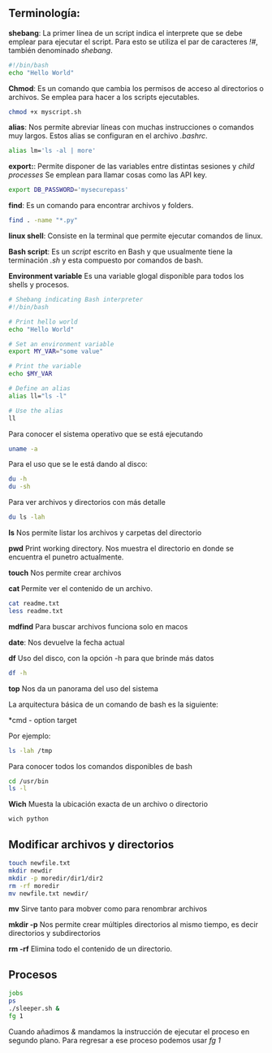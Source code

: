 ## Terminología:

**shebang**: La primer línea de un script indica el interprete que se debe emplear para ejecutar el script. Para esto se utiliza el par de caracteres *!#*, también denominado *shebang*.

```bash
#!/bin/bash
echo "Hello World"
``` 

**Chmod**: Es un comando que cambia los permisos de acceso al directorios o archivos. Se emplea para hacer a los scripts ejecutables.

```bash
chmod +x myscript.sh
``` 

**alias**: Nos permite abreviar líneas con muchas instrucciones o comandos muy largos. Estos alias se configuran en el archivo *.bashrc*.

```bash
alias lm='ls -al | more'
``` 

**export:**: Permite disponer de las variables entre distintas sesiones y *child processes* Se emplean para llamar cosas como las API key.

```bash
export DB_PASSWORD='mysecurepass'
``` 

**find**: Es un comando para encontrar archivos y folders.

```bash
find . -name "*.py"
```

**linux shell**: Consiste en la terminal que permite ejecutar comandos de linux.

**Bash script**: Es un *script* escrito en Bash y que usualmente tiene la terminación *.sh* y esta compuesto por comandos de bash.

**Environment variable** Es una variable glogal disponible para todos los shells y procesos.

```bash
# Shebang indicating Bash interpreter
#!/bin/bash

# Print hello world 
echo "Hello World"

# Set an environment variable
export MY_VAR="some value"

# Print the variable
echo $MY_VAR

# Define an alias
alias ll="ls -l"

# Use the alias 
ll
``` 

Para conocer el sistema operativo que se está ejecutando

```bash
uname -a
```

Para el uso que se le está dando al disco:

```bash
du -h
du -sh
```

Para ver archivos y directorios con más detalle 

```bash
du ls -lah
```



**ls** Nos permite listar los archivos y carpetas del directorio

**pwd** Print working directory. Nos muestra el directorio en donde se encuentra el punetro actualmente.

**touch** Nos permite crear archivos

**cat <archivo>** Permite ver el contenido de un archivo.

```bash
cat readme.txt
less readme.txt
```

**mdfind** Para buscar archivos funciona solo en macos

**date**: Nos devuelve la fecha actual

**df** Uso del disco, con la opción -h  para que brinde más datos
```bash
df -h
```

**top** Nos da un panorama del uso del sistema

La arquitectura básica de un comando de bash es la siguiente:

*cmd - option target

Por ejemplo:

```bash
ls -lah /tmp
```

Para conocer todos los comandos disponibles de bash 

```bash
cd /usr/bin
ls -l
```


**Wich** Muesta la ubicación exacta de un archivo o directorio

```bash
wich python
```


## Modificar archivos y directorios


```bash
touch newfile.txt
mkdir newdir
mkdir -p moredir/dir1/dir2
rm -rf moredir
mv newfile.txt newdir/
```

**mv** Sirve tanto para mobver como para renombrar archivos

**mkdir -p** Nos permite crear múltiples directorios al mismo tiempo, es decir directorios y subdirectorios

**rm -rf** Elimina todo el contenido de un directorio.


## Procesos

```bash
jobs
ps
./sleeper.sh &
fg 1
```

Cuando añadimos *&* mandamos la instrucción de ejecutar el proceso en segundo plano. Para regresar a ese proceso podemos usar *fg 1*


```bash

```